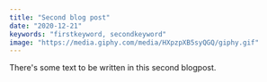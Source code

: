```yaml
---
title: "Second blog post"
date: "2020-12-21"
keywords: "firstkeyword, secondkeyword"
image: "https://media.giphy.com/media/HXpzpXB5syQGQ/giphy.gif"
---
```


There's some text to be written in this second blogpost.